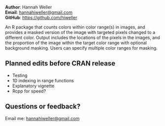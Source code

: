 **Author**: Hannah Weller  
**Email**: hannahiweller@gmail.com  
**GitHub**: https://github.com/hiweller  

An R package that counts colors within color range(s) in images, and 
    provides a masked version of the image with targeted pixels 
    changed to a different color. Output includes the locations
    of the pixels in the images, and the proportion of the image 
    within the target color range with optional background masking.
    Users can specify multiple color ranges for masking.

## Planned edits before CRAN release

* Testing
* 1D indexing in range functions
* Explanatory vignette
* Rcpp for speed?


## Questions or feedback?

Email me: <hannahiweller@gmail.com>